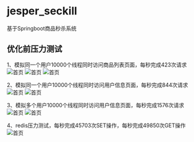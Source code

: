 # jesper_seckill
基于Springboot商品秒杀系统

## 优化前压力测试

1、模拟同一个用户10000个线程同时访问商品列表页面，每秒完成423次请求
![首页](https://github.com/zaiyunduan123/jesper_seckill/blob/master/src/main/resources/static/img/stress-test/goodslist_test_1.png)
![首页](https://github.com/zaiyunduan123/jesper_seckill/blob/master/src/main/resources/static/img/stress-test/goodsList_test_2.png)
![首页](https://github.com/zaiyunduan123/jesper_seckill/blob/master/src/main/resources/static/img/stress-test/goodsList_test_3.png)

2、模拟同一个用户10000个线程同时访问用户信息页面，每秒完成844次请求
![首页](https://github.com/zaiyunduan123/jesper_seckill/blob/master/src/main/resources/static/img/stress-test/userinfo_test_2.png)
![首页](https://github.com/zaiyunduan123/jesper_seckill/blob/master/src/main/resources/static/img/stress-test/userinfo_test_1.png)

3、模拟多个用户10000个线程同时访问用户信息页面，每秒完成1576次请求
![首页](https://github.com/zaiyunduan123/jesper_seckill/blob/master/src/main/resources/static/img/stress-test/userinfo_test_4.png)
![首页](https://github.com/zaiyunduan123/jesper_seckill/blob/master/src/main/resources/static/img/stress-test/userinfo_test_5.png)

4、redis压力测试，每秒完成45703次SET操作，每秒完成49850次GET操作
![首页](https://github.com/zaiyunduan123/jesper_seckill/blob/master/src/main/resources/static/img/stress-test/redist_test_1.png)

